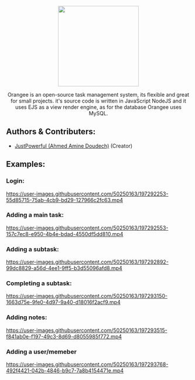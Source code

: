 <p align="center">
<img src="https://user-images.githubusercontent.com/50250163/197360453-91f23e81-ca20-44c2-8c0e-232ba9fc3a55.png" width="220"/>
</p>
<p align="center">
Orangee is an open-source task management system, its flexible and great for small projects. it's source code is written in JavaScript NodeJS and it uses EJS as a view render engine, as for the database Orangee uses MySQL.
</p>

## Authors & Contributers:
- <a href="https://www.github.com/JustPowerful">JustPowerful (Ahmed Amine Doudech)</a> (Creator)

## Examples:
### Login:
https://user-images.githubusercontent.com/50250163/197292253-55d85715-75ab-4cb9-bd29-127966c2fc63.mp4

### Adding a main task:
https://user-images.githubusercontent.com/50250163/197292553-157c7ec8-e950-4b4e-bdad-4550df5dd810.mp4

### Adding a subtask:
https://user-images.githubusercontent.com/50250163/197292892-99dc8829-a56d-4ee1-9ff5-b3d55096afd8.mp4

### Completing a subtask:
https://user-images.githubusercontent.com/50250163/197293150-1663d75e-9fe0-4d97-9a40-d18016f2acf9.mp4

### Adding notes:
https://user-images.githubusercontent.com/50250163/197293515-f841ab0e-f197-49c3-8d69-d8055985f772.mp4

### Adding a user/memeber
https://user-images.githubusercontent.com/50250163/197293768-492f4421-042b-4846-b9c7-7a8b4154471e.mp4

